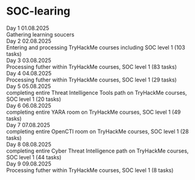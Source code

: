 # SOC-learing <br/>
Day 1 01.08.2025 <br/>
Gathering learning soucers <br/>
Day 2 02.08.2025 <br/>
Entering and processing TryHackMe courses including SOC level 1 (103 tasks) <br/>
Day 3 03.08.2025 <br/>
Processing futher within TryHackMe courses, SOC level 1 (83 tasks) <br/>
Day 4 04.08.2025 <br/>
Processing futher within TryHackMe courses, SOC level 1 (29 tasks) <br/>
Day 5 05.08.2025 <br/>
completing entire Threat Intelligence Tools path on TryHackMe courses, SOC level 1 (20 tasks) <br/>
Day 6 06.08.2025 <br/>
completing entire YARA room on TryHackMe courses, SOC level 1 (49 tasks) <br/>
Day 7 07.08.2025 <br/>
completing entire OpenCTI room on TryHackMe courses, SOC level 1 (28 tasks) <br/>
Day 8 08.08.2025 <br/>
completing entire Cyber Threat Intelligence path on TryHackMe courses, SOC level 1 (44 tasks) <br/>
Day 9 09.08.2025 <br/>
Processing futher within TryHackMe courses, SOC level 1 (8 tasks) <br/>

